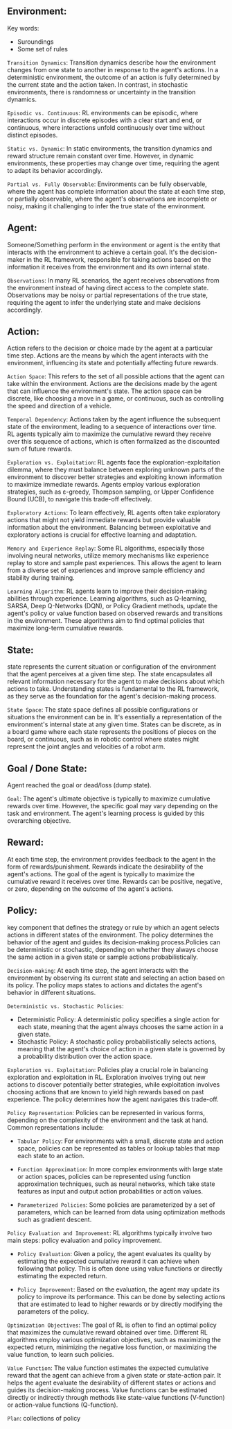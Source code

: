 ## Environment:

Key words: 
- Suroundings
- Some set of rules

`Transition Dynamics`: Transition dynamics describe how the environment changes from one state to another in response to the agent's actions. In a deterministic environment, the outcome of an action is fully determined by the current state and the action taken. In contrast, in stochastic environments, there is randomness or uncertainty in the transition dynamics.

`Episodic vs. Continuous`: RL environments can be episodic, where interactions occur in discrete episodes with a clear start and end, or continuous, where interactions unfold continuously over time without distinct episodes.

`Static vs. Dynamic`: In static environments, the transition dynamics and reward structure remain constant over time. However, in dynamic environments, these properties may change over time, requiring the agent to adapt its behavior accordingly.

`Partial vs. Fully Observable`: Environments can be fully observable, where the agent has complete information about the state at each time step, or partially observable, where the agent's observations are incomplete or noisy, making it challenging to infer the true state of the environment.

## Agent:

Someone/Something perform in the environment or agent is the entity that interacts with the environment to achieve a certain goal. It's the decision-maker in the RL framework, responsible for taking actions based on the information it receives from the environment and its own internal state.

`Observations`: In many RL scenarios, the agent receives observations from the environment instead of having direct access to the complete state. Observations may be noisy or partial representations of the true state, requiring the agent to infer the underlying state and make decisions accordingly.


## Action:

Action refers to the decision or choice made by the agent at a particular time step. Actions are the means by which the agent interacts with the environment, influencing its state and potentially affecting future rewards.

`Action Space`: This refers to the set of all possible actions that the agent can take within the environment. Actions are the decisions made by the agent that can influence the environment's state. The action space can be discrete, like choosing a move in a game, or continuous, such as controlling the speed and direction of a vehicle.

`Temporal Dependency`: Actions taken by the agent influence the subsequent state of the environment, leading to a sequence of interactions over time. RL agents typically aim to maximize the cumulative reward they receive over this sequence of actions, which is often formalized as the discounted sum of future rewards.

`Exploration vs. Exploitation`: RL agents face the exploration-exploitation dilemma, where they must balance between exploring unknown parts of the environment to discover better strategies and exploiting known information to maximize immediate rewards. Agents employ various exploration strategies, such as ε-greedy, Thompson sampling, or Upper Confidence Bound (UCB), to navigate this trade-off effectively.

`Exploratory Actions`: To learn effectively, RL agents often take exploratory actions that might not yield immediate rewards but provide valuable information about the environment. Balancing between exploitative and exploratory actions is crucial for effective learning and adaptation.

`Memory and Experience Replay`: Some RL algorithms, especially those involving neural networks, utilize memory mechanisms like experience replay to store and sample past experiences. This allows the agent to learn from a diverse set of experiences and improve sample efficiency and stability during training.

`Learning Algorithm`: RL agents learn to improve their decision-making abilities through experience. Learning algorithms, such as Q-learning, SARSA, Deep Q-Networks (DQN), or Policy Gradient methods, update the agent's policy or value function based on observed rewards and transitions in the environment. These algorithms aim to find optimal policies that maximize long-term cumulative rewards.

## State:

state represents the current situation or configuration of the environment that the agent perceives at a given time step. The state encapsulates all relevant information necessary for the agent to make decisions about which actions to take. Understanding states is fundamental to the RL framework, as they serve as the foundation for the agent's decision-making process. 

`State Space`: The state space defines all possible configurations or situations the environment can be in. It's essentially a representation of the environment's internal state at any given time. States can be discrete, as in a board game where each state represents the positions of pieces on the board, or continuous, such as in robotic control where states might represent the joint angles and velocities of a robot arm.

## Goal / Done State:

Agent reached the goal or dead/loss (dump state).

`Goal`: The agent's ultimate objective is typically to maximize cumulative rewards over time. However, the specific goal may vary depending on the task and environment. The agent's learning process is guided by this overarching objective.

## Reward:

At each time step, the environment provides feedback to the agent in the form of rewards/punishment. Rewards indicate the desirability of the agent's actions. The goal of the agent is typically to maximize the cumulative reward it receives over time. Rewards can be positive, negative, or zero, depending on the outcome of the agent's actions.

## Policy:
key component that defines the strategy or rule by which an agent selects actions in different states of the environment. The policy determines the behavior of the agent and guides its decision-making process.Policies can be deterministic or stochastic, depending on whether they always choose the same action in a given state or sample actions probabilistically.

`Decision-making`: At each time step, the agent interacts with the environment by observing its current state and selecting an action based on its policy. The policy maps states to actions and dictates the agent's behavior in different situations.

`Deterministic vs. Stochastic Policies`:
+ Deterministic Policy: A deterministic policy specifies a single action for each state, meaning that the agent always chooses the same action in a given state.
+ Stochastic Policy: A stochastic policy probabilistically selects actions, meaning that the agent's choice of action in a given state is governed by a probability distribution over the action space.

`Exploration vs. Exploitation`: Policies play a crucial role in balancing exploration and exploitation in RL. Exploration involves trying out new actions to discover potentially better strategies, while exploitation involves choosing actions that are known to yield high rewards based on past experience. The policy determines how the agent navigates this trade-off.

`Policy Representation`: Policies can be represented in various forms, depending on the complexity of the environment and the task at hand. Common representations include:

+ `Tabular Policy`: For environments with a small, discrete state and action space, policies can be represented as tables or lookup tables that map each state to an action.

+ `Function Approximation`: In more complex environments with large state or action spaces, policies can be represented using function approximation techniques, such as neural networks, which take state features as input and output action probabilities or action values.

+ `Parameterized Policies`: Some policies are parameterized by a set of parameters, which can be learned from data using optimization methods such as gradient descent.

`Policy Evaluation and Improvement`: RL algorithms typically involve two main steps: policy evaluation and policy improvement.

+ `Policy Evaluation`: Given a policy, the agent evaluates its quality by estimating the expected cumulative reward it can achieve when following that policy. This is often done using value functions or directly estimating the expected return.

+ `Policy Improvement`: Based on the evaluation, the agent may update its policy to improve its performance. This can be done by selecting actions that are estimated to lead to higher rewards or by directly modifying the parameters of the policy.

`Optimization Objectives`: The goal of RL is often to find an optimal policy that maximizes the cumulative reward obtained over time. Different RL algorithms employ various optimization objectives, such as maximizing the expected return, minimizing the negative loss function, or maximizing the value function, to learn such policies.

`Value Function`: The value function estimates the expected cumulative reward that the agent can achieve from a given state or state-action pair. It helps the agent evaluate the desirability of different states or actions and guides its decision-making process. Value functions can be estimated directly or indirectly through methods like state-value functions (V-function) or action-value functions (Q-function).

`Plan`: collections of policy



